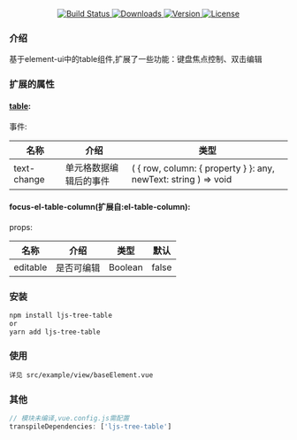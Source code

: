 <p align="center">
  <a href="https://circleci.com/gh/LiuJiangshan/ljs-tree-table/tree/element">
    <img src="https://img.shields.io/circleci/project/github/LiuJiangshan/ljs-tree-table/element.svg" alt="Build Status">
  </a>
  <a href="https://npmcharts.com/compare/ljs-tree-table?minimal=true">
    <img src="https://img.shields.io/npm/dm/ljs-tree-table.svg" alt="Downloads">
  </a>
  <a href="https://www.npmjs.com/package/ljs-tree-table">
    <img src="https://img.shields.io/npm/v/ljs-tree-table.svg" alt="Version">
  </a>
  <a href="https://www.npmjs.com/package/ljs-tree-table">
    <img src="https://img.shields.io/npm/l/ljs-tree-table.svg" alt="License">
  </a>
  <br>
</p>

### 介绍
基于element-ui中的table组件,扩展了一些功能：键盘焦点控制、双击编辑

### 扩展的属性
#### <a href="https://element.eleme.io/#/zh-CN/component/table">table</a>:

事件:

| 名称        | 介绍                   | 类型                                                         |
| ----------- | ---------------------- | ------------------------------------------------------------ |
| text-change | 单元格数据编辑后的事件 | ( { row, column: { property } }: any, newText: string ) => void |

#### focus-el-table-column(扩展自:el-table-column):

props:

| 名称     | 介绍       | 类型    | 默认  |
| -------- | ---------- | ------- | ----- |
| editable | 是否可编辑 | Boolean | false |



### 安装

```bash
npm install ljs-tree-table
or
yarn add ljs-tree-table
```

### 使用
```bash
详见 src/example/view/baseElement.vue
```
### 其他
```javascript
// 模块未编译,vue.config.js需配置
transpileDependencies: ['ljs-tree-table']
```
